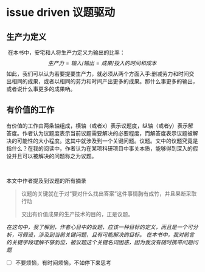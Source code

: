 # issue driven 议题驱动

## 生产力定义

​	在本书中，安宅和人将生产力定义为输出的比率：
$$
生产力 = 输入 / 输出 = 成果/投入的时间和成本
$$
如此，我们可以认为若要提要生产力，就必须从两个方面入手:删减劳力和时间交出相同的成果，或者以相同的劳力和时间产出更多的成果。那什么事更多的输出，或者说什么事更多的成果吶。



## 有价值的工作

​	有价值的工作由两条轴组成，横轴（或者x）表示议题度，纵轴（或者y）表示解答度。作者认为议题度表示当前议题需要解决的必要程度，而解答度表示议题被解决的可能性的大小程度。这其中就涉及到一个关键问题。议题。文中的议题究竟是指什么？在我的阅读中，作者认为在某项科研项目中事关本质，能够得到深入的假设并且可以被解决的问题称之为议题。

​	

本文中作者提及到议题的所有摘录

> 议题的关键就在于对“要对什么找出答案”这件事情胸有成竹，并且果断采取行动
>
> 交出有价值成果的生产技术的目的，正是议题。

*在这句中，我了解到，作者心目中的议题，应该一种目标的定义，而且是一个可分析，可假设，涉及到当前关键问题，且有可能解决的目标。 在本书中，我对前言的关键字段理解不够到位，被议题这个关键名词困惑，因为我没有随时携带问题问题*



- [ ] 不要烦恼，有时间烦恼，不如停下来思考



​	